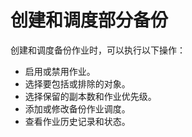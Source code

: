 创建和调度部分备份
==================

创建和调度备份作业时，可以执行以下操作：

-   启用或禁用作业。
-   选择要包括或排除的对象。
-   选择保留的副本数和作业优先级。
-   添加或修改备份作业调度。
-   查看作业历史记录和状态。
